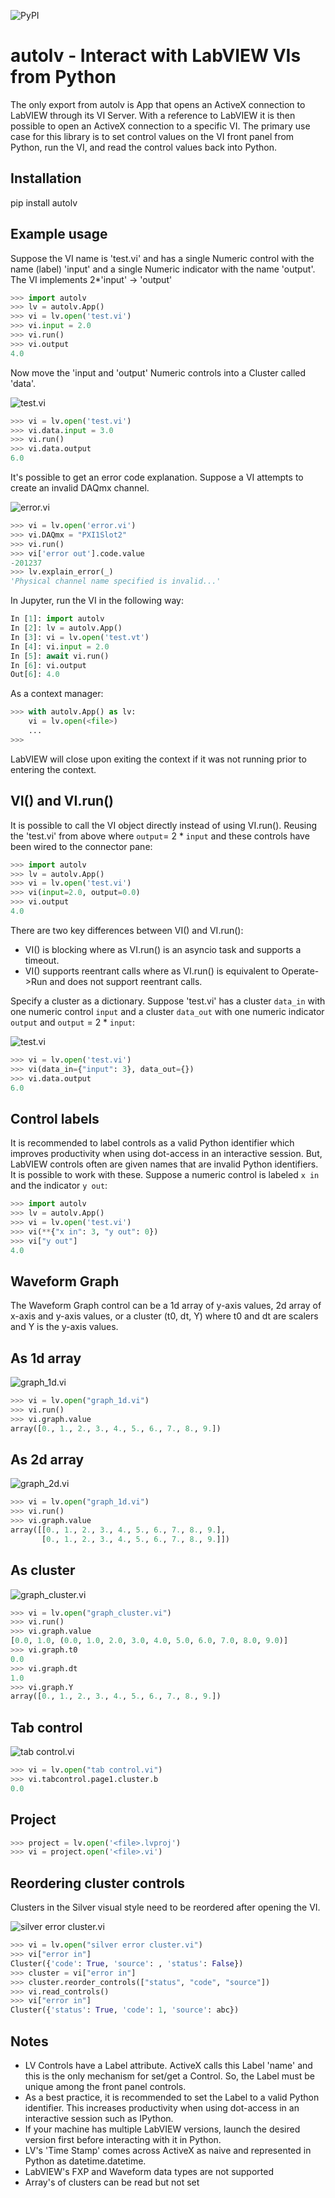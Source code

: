 ![PyPI](https://img.shields.io/pypi/v/autolv)
# autolv - Interact with LabVIEW VIs from Python

The only export from autolv is App that opens an ActiveX connection to
LabVIEW through its VI Server. With a reference to LabVIEW it is then possible
to open an ActiveX connection to a specific VI. The primary use case for this
library is to set control values on the VI front panel from Python, run the VI,
and read the control values back into Python.

Installation
------------
pip install autolv

Example usage
-------------
Suppose the VI name is 'test.vi' and has a single Numeric control with the name (label)
'input' and a single Numeric indicator with the name 'output'. The VI implements
2*'input' -> 'output'

```python
>>> import autolv
>>> lv = autolv.App()
>>> vi = lv.open('test.vi')
>>> vi.input = 2.0
>>> vi.run()
>>> vi.output
4.0
```

Now move the 'input and 'output' Numeric controls into a Cluster called 'data'.

![test.vi](./doc/_static/testvi.png)

```python
>>> vi = lv.open('test.vi')
>>> vi.data.input = 3.0
>>> vi.run()
>>> vi.data.output
6.0
```

It's possible to get an error code explanation. Suppose a VI attempts to create
an invalid DAQmx channel.

![error.vi](./doc/_static/errorvi.png)

```python
>>> vi = lv.open('error.vi')
>>> vi.DAQmx = "PXI1Slot2"
>>> vi.run()
>>> vi['error out'].code.value
-201237
>>> lv.explain_error(_)
'Physical channel name specified is invalid...'
```

In Jupyter, run the VI in the following way:

```python
In [1]: import autolv
In [2]: lv = autolv.App()
In [3]: vi = lv.open('test.vt')
In [4]: vi.input = 2.0
In [5]: await vi.run()
In [6]: vi.output
Out[6]: 4.0
```

As a context manager:

```python
>>> with autolv.App() as lv:
    vi = lv.open(<file>)
    ...
>>>
```

LabVIEW will close upon exiting the context if it was not running prior to
entering the context.

VI() and VI.run()
-----------------

It is possible to call the VI object directly instead of using VI.run(). Reusing the
'test.vi' from above where `output`= 2 * `input` and these controls have been wired
to the connector pane:

```python
>>> import autolv
>>> lv = autolv.App()
>>> vi = lv.open('test.vi')
>>> vi(input=2.0, output=0.0)
>>> vi.output
4.0
```

There are two key differences between VI() and VI.run():
- VI() is blocking where as VI.run() is an asyncio task and supports a timeout.
- VI() supports reentrant calls where as VI.run() is equivalent to Operate->Run and
    does not support reentrant calls.

Specify a cluster as a dictionary. Suppose 'test.vi' has a cluster `data_in` with
one numeric control `input` and a cluster `data_out` with one numeric indicator `output`
and `output` = 2 * `input`:

![test.vi](./doc/_static/testvi_clusters.png)

```python
>>> vi = lv.open('test.vi')
>>> vi(data_in={"input": 3}, data_out={})
>>> vi.data.output
6.0
```

Control labels
--------------
It is recommended to label controls as a valid Python identifier which improves
productivity when using dot-access in an interactive session. But, LabVIEW controls
often are given names that are invalid Python identifiers. It is possible to work
with these. Suppose a numeric control is labeled `x in` and the indicator `y out`:

```python
>>> import autolv
>>> lv = autolv.App()
>>> vi = lv.open('test.vi')
>>> vi(**{"x in": 3, "y out": 0})
>>> vi["y out"]
4.0
```

Waveform Graph
--------------
The Waveform Graph control can be a 1d array of y-axis values, 2d array of x-axis and
y-axis values, or a cluster (t0, dt, Y) where t0 and dt are scalers and Y is the
y-axis values.

## As 1d array

![graph_1d.vi](./doc/_static/graph_1d.png)

```python
>>> vi = lv.open("graph_1d.vi")
>>> vi.run()
>>> vi.graph.value
array([0., 1., 2., 3., 4., 5., 6., 7., 8., 9.])
```

## As 2d array

![graph_2d.vi](./doc/_static/graph_2d.png)

```python
>>> vi = lv.open("graph_1d.vi")
>>> vi.run()
>>> vi.graph.value
array([[0., 1., 2., 3., 4., 5., 6., 7., 8., 9.],
       [0., 1., 2., 3., 4., 5., 6., 7., 8., 9.]])
```

## As cluster

![graph_cluster.vi](./doc/_static/graph_cluster.png)

```python
>>> vi = lv.open("graph_cluster.vi")
>>> vi.run()
>>> vi.graph.value
[0.0, 1.0, (0.0, 1.0, 2.0, 3.0, 4.0, 5.0, 6.0, 7.0, 8.0, 9.0)]
>>> vi.graph.t0
0.0
>>> vi.graph.dt
1.0
>>> vi.graph.Y
array([0., 1., 2., 3., 4., 5., 6., 7., 8., 9.])
```

## Tab control

![tab control.vi](./doc/_static/tabctrl.png)

```python
>>> vi = lv.open("tab control.vi")
>>> vi.tabcontrol.page1.cluster.b
0.0
```

## Project

```python
>>> project = lv.open('<file>.lvproj')
>>> vi = project.open('<file>.vi')
```

## Reordering cluster controls
Clusters in the Silver visual style need to be reordered after opening the VI.

![silver error cluster.vi](./doc/_static/silver_errclstr.png)

```python
>>> vi = lv.open("silver error cluster.vi")
>>> vi["error in"]
Cluster({'code': True, 'source': , 'status': False})
>>> cluster = vi["error in"]
>>> cluster.reorder_controls(["status", "code", "source"])
>>> vi.read_controls()
>>> vi["error in"]
Cluster({'status': True, 'code': 1, 'source': abc})
```

Notes
-----
- LV Controls have a Label attribute. ActiveX calls this Label 'name' and this is
the only mechanism for set/get a Control. So, the Label must be unique among
the front panel controls.
- As a best practice, it is recommended to set the Label to a valid Python identifier.
This increases productivity when using dot-access in an interactive session such as
IPython.
- If your machine has multiple LabVIEW versions, launch the desired version first
before interacting with it in Python.
- LV's 'Time Stamp' comes across ActiveX as naive and represented in Python
as datetime.datetime.
- LabVIEW's FXP and Waveform data types are not supported
- Array's of clusters can be read but not set
